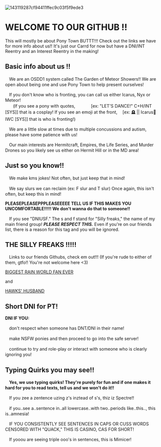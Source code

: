 ![143119287cf94411ffec9c03f5f9ede3](https://github.com/user-attachments/assets/5b21ef66-d93d-4aad-be70-1841e5fc1a88)


# WELCOME TO OUR GITHUB !!
This will mostly be about Pony Town BUTTT!!! Check out the links we have for more info about us!! It's just our Carrd for now but have a DNI/INT Reentry and an Interest Reentry in the making!
## Basic info about us !!
ㅤWe are an OSDD1 system called The Garden of Meteor Showers!! We are open about being one and use Pony Town to help present ourselves!

ㅤIf you don't know who is fronting, you can call us either Icarus, Nyx or Meteor!        
ㅤㅤ(If you see a pony with quotes,ㅤㅤㅤㅤ[ex: "LET'S DANCE!" C+H/INT [SYS]] that is a cosplay! If you see an emoji at the front, ㅤ[ex: 🪦 || Icarus🔪 IWC [SYS]] that is who is fronting!)

ㅤWe are a little slow at times due to multiple concussions and autism, please have some patience with us!

ㅤOur main interests are Hermitcraft, Empires, the Life Series, and Murder Drones so you likely see us either on Hermit Hill or in the MD area!

## Just so you know!!
ㅤWe make kms jokes! Not often, but just keep that in mind!

ㅤWe say slurs we can reclaim (ex: F slur and T slur) Once again, this isn't often, but keep this in mind!

**PLEASEPLEASEPPPLEASEEEEE TELL US IF THIS MAKES YOU UNCOMFORTABLE!!!!! We don't wanna do that to someone!!**

ㅤIf you see "DNIUSF." The s and f stand for "Silly freaks," the name of my main friend group! ***PLEASE RESPECT THIS.*** Even if you're on our friends list, there is a reason for this tag and you will be ignored.

## THE SILLY FREAKS !!!!!
ㅤLinks to our friends Githubs, check em out!!! (If you're rude to either of them, gtfo!! You're not welcome here <3)

[BIGGEST RAIN WORLD FAN EVER](https://github.com/lyraevergreen)

and

[HAWKS' HUSBAND](https://github.com/c0lumb1na?tab=repositories)

## Short DNI for PT!

**DNI IF YOU:**

ㅤdon't respect when someone has DNT/DNI in their name!

ㅤmake NSFW ponies and then proceed to go into the safe server!

ㅤcontinue to try and role-play or interact with someone who is clearly ignoring you!

## Typing Quirks you may see!!

ㅤ**Yes, we use typing quirks! They're purely for fun and if one makes it hard for you to read texts, tell us and we won't do it!!**

ㅤIf you zee a zentence uzing z's inztead of s's, thiz iz Spectre!!

ㅤif you..see a..sentence in..all lowercase..with two..periods like..this.., this is..amnesia!

ㅤIF YOU CONSISTENTLY SEE SENTENCES IN CAPS OR CUSS WORDS CENSORED WITH "QUACK," THIS IS CASINO, CAS FOR SHORT!

ㅤIf yooou are seeing triple ooo's in sentences, this is Mimicer!
